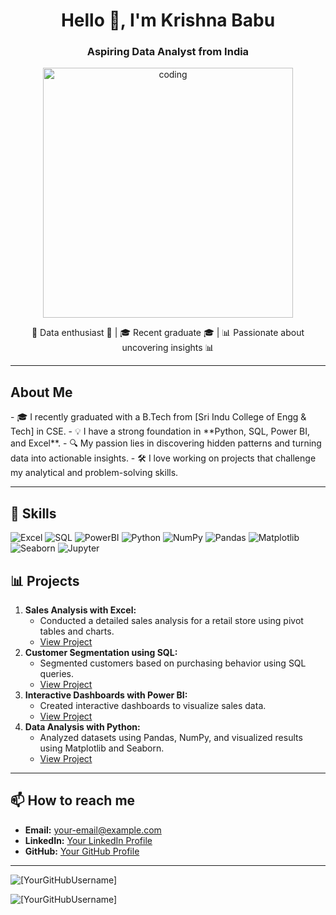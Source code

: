 <h1 align="center">Hello 👋, I'm Krishna Babu </h1>
<h3 align="center">Aspiring Data Analyst from India </h3>

<p align="center">
  <img src="https://user-images.githubusercontent.com/55389276/140866485-8fb1c876-9a8f-4d6a-98dc-08c4981eaf70.gif" alt="coding" width="400"/>
</p>

<p align="center">🌟 Data enthusiast 🌟 | 🎓 Recent graduate 🎓 | 📊 Passionate about uncovering insights 📊</p>

---

<h2 align="left">About Me</h2>
- 🎓 I recently graduated with a B.Tech from [Sri Indu College of Engg & Tech] in CSE.
- 💡 I have a strong foundation in **Python, SQL, Power BI, and Excel**.
- 🔍 My passion lies in discovering hidden patterns and turning data into actionable insights.
- 🛠️ I love working on projects that challenge my analytical and problem-solving skills.

---

## 💼 Skills

![Excel](https://img.shields.io/badge/Excel-217346?style=for-the-badge&logo=microsoft-excel&logoColor=white)
![SQL](https://img.shields.io/badge/SQL-CC2927?style=for-the-badge&logo=microsoft-sql-server&logoColor=white)
![PowerBI](https://img.shields.io/badge/PowerBI-F2C811?style=for-the-badge&logo=power-bi&logoColor=black)
![Python](https://img.shields.io/badge/Python-3776AB?style=for-the-badge&logo=python&logoColor=white)
![NumPy](https://img.shields.io/badge/NumPy-013243?style=for-the-badge&logo=numpy&logoColor=white)
![Pandas](https://img.shields.io/badge/Pandas-150458?style=for-the-badge&logo=pandas&logoColor=white)
![Matplotlib](https://img.shields.io/badge/Matplotlib-02569B?style=for-the-badge&logo=Matplotlib&logoColor=white)
![Seaborn](https://img.shields.io/badge/Seaborn-3776AB?style=for-the-badge&logo=Seaborn&logoColor=white)
![Jupyter](https://img.shields.io/badge/Jupyter-F37626?style=for-the-badge&logo=jupyter&logoColor=white)

## 📊 Projects
1. **Sales Analysis with Excel:** 
   - Conducted a detailed sales analysis for a retail store using pivot tables and charts.
   - [View Project](#) 
2. **Customer Segmentation using SQL:** 
   - Segmented customers based on purchasing behavior using SQL queries.
   - [View Project](#)
3. **Interactive Dashboards with Power BI:** 
   - Created interactive dashboards to visualize sales data.
   - [View Project](#)
4. **Data Analysis with Python:** 
   - Analyzed datasets using Pandas, NumPy, and visualized results using Matplotlib and Seaborn.
   - [View Project](#)


---

## 📫 How to reach me
- **Email:** [your-email@example.com](mailto:your-email@example.com)
- **LinkedIn:** [Your LinkedIn Profile](#)
- **GitHub:** [Your GitHub Profile](#)

---

<p><img align="center" src="https://github-readme-stats.vercel.app/api/top-langs?username=[YourGitHubUsername]&show_icons=true&locale=en&layout=compact" alt="[YourGitHubUsername]" /></p>

<p><img align="center" src="https://github-readme-streak-stats.herokuapp.com/?user=[YourGitHubUsername]&" alt="[YourGitHubUsername]" /></p>
